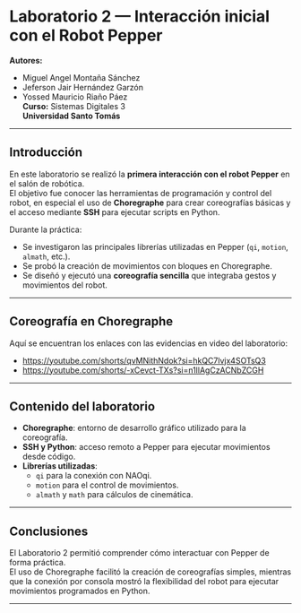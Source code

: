 # Laboratorio 2 — Interacción inicial con el Robot Pepper

**Autores:**  
- Miguel Angel Montaña Sánchez  
- Jeferson Jair Hernández Garzón  
- Yossed Mauricio Riaño Páez  
**Curso:** Sistemas Digitales 3  
**Universidad Santo Tomás**

---

## Introducción
En este laboratorio se realizó la **primera interacción con el robot Pepper** en el salón de robótica.  
El objetivo fue conocer las herramientas de programación y control del robot, en especial el uso de **Choregraphe** para crear coreografías básicas y el acceso mediante **SSH** para ejecutar scripts en Python.  

Durante la práctica:  
- Se investigaron las principales librerías utilizadas en Pepper (`qi`, `motion`, `almath`, etc.).  
- Se probó la creación de movimientos con bloques en Choregraphe.  
- Se diseñó y ejecutó una **coreografía sencilla** que integraba gestos y movimientos del robot.  

---

##  Coreografía en Choregraphe
Aquí se encuentran los enlaces con las evidencias en video del laboratorio:  

-  https://youtube.com/shorts/qvMNithNdok?si=hkQC7lvjx4SOTsQ3 
-  https://youtube.com/shorts/-xCevct-TXs?si=n1llAgCzACNbZCGH

---

##  Contenido del laboratorio
- **Choregraphe**: entorno de desarrollo gráfico utilizado para la coreografía.  
- **SSH y Python**: acceso remoto a Pepper para ejecutar movimientos desde código.  
- **Librerías utilizadas**:  
  - `qi` para la conexión con NAOqi.  
  - `motion` para el control de movimientos.  
  - `almath` y `math` para cálculos de cinemática.  

---

##  Conclusiones
El Laboratorio 2 permitió comprender cómo interactuar con Pepper de forma práctica.  
El uso de Choregraphe facilitó la creación de coreografías simples, mientras que la conexión por consola mostró la flexibilidad del robot para ejecutar movimientos programados en Python.  

---

